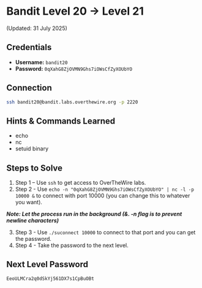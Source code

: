 # Bandit Level 20 → Level 21
(Updated: 31 July 2025)

## Credentials
- **Username:** `bandit20`
- **Password:** `0qXahG8ZjOVMN9Ghs7iOWsCfZyXOUbYO`

## Connection
```bash
ssh bandit20@bandit.labs.overthewire.org -p 2220
```

## Hints & Commands Learned
- echo
- nc
- setuid binary

## Steps to Solve
1. Step 1 – Use `ssh` to get access to OverTheWire labs.
2. Step 2 - Use `echo -n "0qXahG8ZjOVMN9Ghs7iOWsCfZyXOUbYO" | nc -l -p 10000 &` to connect with port 10000 (you can change this to whatever you want).

***Note: Let the process run in the background (&. -n flag is to prevent newline characters)***

3. Step 3 - Use `./suconnect 10000` to connect to that port and you can get the password.
4. Step 4 - Take the password to the next level.

## Next Level Password
`EeoULMCra2q0dSkYj561DX7s1CpBuOBt`